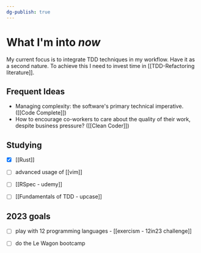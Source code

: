```yaml
---
dg-publish: true
---
```

# What I'm into *now*

My current focus is to integrate TDD techniques in my workflow. Have it as a second nature. To achieve this I need to invest time in [[TDD-Refactoring literature]].


## Frequent Ideas

- Managing complexity: the software's primary technical imperative. ([[Code Complete]])
- How to encourage co-workers to care about the quality of their work, despite business pressure? ([[Clean Coder]])


## Studying

- [x] [[Rust]]
- [ ] advanced usage of [[vim]]
- [ ] [[RSpec - udemy]]
- [ ] [[Fundamentals of TDD - upcase]]


## 2023 goals

- [ ] play with 12 programming languages - [[exercism - 12in23 challenge]]
- [ ] do the Le Wagon bootcamp

